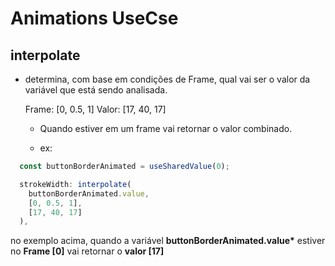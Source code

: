 # Animations UseCse

## interpolate

- determina, com base em condições de Frame, qual vai ser o valor da variável que está sendo analisada.

  Frame: [0, 0.5, 1]
  Valor: [17, 40, 17]

  - Quando estiver em um frame vai retornar o valor combinado.

  - ex:

```ts
  const buttonBorderAnimated = useSharedValue(0);

  strokeWidth: interpolate(
    buttonBorderAnimated.value,
    [0, 0.5, 1],
    [17, 40, 17]
  ),
```

no exemplo acima, quando a variável **buttonBorderAnimated.value\*** estiver no **Frame [0]** vai retornar o **valor [17]**
